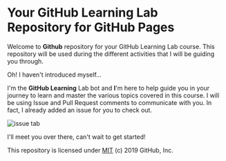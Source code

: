# Your GitHub Learning Lab Repository for GitHub Pages

Welcome to **Github** repository for your GitHub Learning Lab course. This repository will be used during the different activities that I will be guiding you through. 

Oh! I haven't introduced myself...

I'm the **GitHub Learning** Lab bot and **I**'m here to help guide you in your journey to learn and master the various topics covered in this course. I will be using Issue and Pull Request comments to communicate with you. In fact, I already added an issue for you to check out.

![issue tab](https://lab.github.com/public/images/issue_tab.png)

I'll meet you over there, can't wait to get started!

This repository is licensed under [MIT](../LICENSE) (c) 2019 GitHub, Inc.
